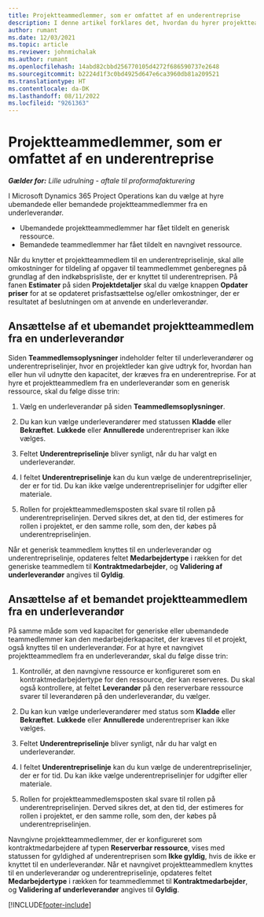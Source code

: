 ```yaml
---
title: Projektteammedlemmer, som er omfattet af en underentreprise
description: I denne artikel forklares det, hvordan du hyrer projektteammedlemmer, der er omfattet af en underentreprise, i Microsoft Dynamics 365 Project Operations.
author: rumant
ms.date: 12/03/2021
ms.topic: article
ms.reviewer: johnmichalak
ms.author: rumant
ms.openlocfilehash: 14abd82cbbd256770105d4272f686590737e2648
ms.sourcegitcommit: b2224d1f3c0bd4925d647e6ca3960db81a209521
ms.translationtype: HT
ms.contentlocale: da-DK
ms.lasthandoff: 08/11/2022
ms.locfileid: "9261363"
---
```

# <a name="subcontracting-project-team-members"></a>Projektteammedlemmer, som er omfattet af en underentreprise

_**Gælder for:** Lille udrulning - aftale til proformafakturering_

I Microsoft Dynamics 365 Project Operations kan du vælge at hyre ubemandede eller bemandede projektteammedlemmer fra en underleverandør.

- Ubemandede projektteammedlemmer har fået tildelt en generisk ressource.
- Bemandede teammedlemmer har fået tildelt en navngivet ressource.

Når du knytter et projektteammedlem til en underentrepriselinje, skal alle omkostninger for tildeling af opgaver til teammedlemmet genberegnes på grundlag af den indkøbsprisliste, der er knyttet til underentreprisen.  På fanen **Estimater** på siden **Projektdetaljer** skal du vælge knappen **Opdater priser** for at se opdateret prisfastsættelse og/eller omkostninger, der er resultatet af beslutningen om at anvende en underleverandør. 

## <a name="subcontracting-an-unstaffed-project-team-member"></a>Ansættelse af et ubemandet projektteammedlem fra en underleverandør
Siden **Teammedlemsoplysninger** indeholder felter til underleverandører og underentrepriselinjer, hvor en projektleder kan give udtryk for, hvordan han eller hun vil udnytte den kapacitet, der kræves fra en underentreprise. For at hyre et projektteammedlem fra en underleverandør som en generisk ressource, skal du følge disse trin:

1.  Vælg en underleverandør på siden **Teammedlemsoplysninger**.

2.  Du kan kun vælge underleverandører med statussen **Kladde** eller **Bekræftet**. **Lukkede** eller **Annullerede** underentrepriser kan ikke vælges. 

3.  Feltet **Underentrepriselinje** bliver synligt, når du har valgt en underleverandør.

4.  I feltet **Underentrepriselinje** kan du kun vælge de underentrepriselinjer, der er for tid. Du kan ikke vælge underentrepriselinjer for udgifter eller materiale.

5.  Rollen for projektteammedlemsposten skal svare til rollen på underentrepriselinjen. Derved sikres det, at den tid, der estimeres for rollen i projektet, er den samme rolle, som den, der købes på underentrepriselinjen. 

Når et generisk teammedlem knyttes til en underleverandør og underentrepriselinje, opdateres feltet **Medarbejdertype** i rækken for det generiske teammedlem til **Kontraktmedarbejder**, og **Validering af underleverandør** angives til **Gyldig**.

## <a name="subcontracting-a-staffed-project-team-member"></a>Ansættelse af et bemandet projektteammedlem fra en underleverandør
På samme måde som ved kapacitet for generiske eller ubemandede teammedlemmer kan den medarbejderkapacitet, der kræves til et projekt, også knyttes til en underleverandør. For at hyre et navngivet projektteammedlem fra en underleverandør, skal du følge disse trin:

1.  Kontrollér, at den navngivne ressource er konfigureret som en kontraktmedarbejdertype for den ressource, der kan reserveres. Du skal også kontrollere, at feltet **Leverandør** på den reserverbare ressource svarer til leverandøren på den underleverandør, du vælger. 

2.  Du kan kun vælge underleverandører med status som **Kladde** eller **Bekræftet**. **Lukkede** eller **Annullerede** underentrepriser kan ikke vælges. 

3.  Feltet **Underentrepriselinje** bliver synligt, når du har valgt en underleverandør.

4.  I feltet **Underentrepriselinje** kan du kun vælge de underentrepriselinjer, der er for tid. Du kan ikke vælge underentrepriselinjer for udgifter eller materiale.

5.  Rollen for projektteammedlemsposten skal svare til rollen på underentrepriselinjen. Derved sikres det, at den tid, der estimeres for rollen i projektet, er den samme rolle, som den, der købes på underentrepriselinjen. 

Navngivne projektteammedlemmer, der er konfigureret som kontraktmedarbejdere af typen **Reserverbar ressource**, vises med statussen for gyldighed af underentreprisen som **Ikke gyldig**, hvis de ikke er knyttet til en underleverandør. Når et navngivet projektteammedlem knyttes til en underleverandør og underentrepriselinje, opdateres feltet **Medarbejdertype** i rækken for teammedlemmet til **Kontraktmedarbejder**, og **Validering af underleverandør** angives til **Gyldig**.

[!INCLUDE[footer-include](../../includes/footer-banner.md)]

